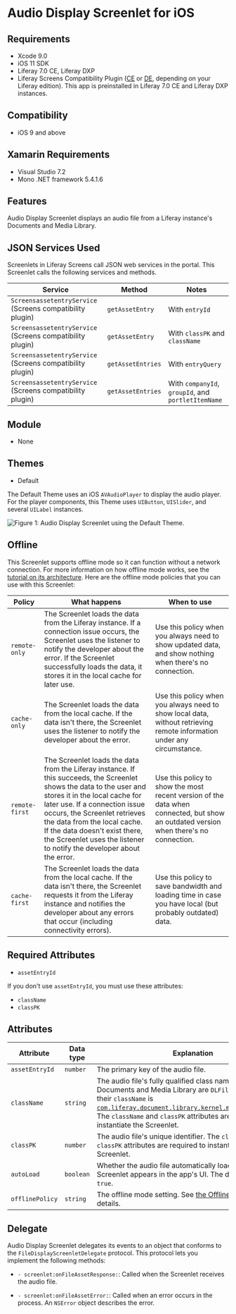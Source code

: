 # Audio Display Screenlet for iOS [](id=audio-display-screenlet-for-ios)

## Requirements [](id=requirements)

- Xcode 9.0
- iOS 11 SDK
- Liferay 7.0 CE, Liferay DXP 
- Liferay Screens Compatibility Plugin 
  ([CE](http://www.liferay.com/marketplace/-/mp/application/54365664) or 
  [DE](http://www.liferay.com/marketplace/-/mp/application/54369726), 
  depending on your Liferay edition). This app is preinstalled in Liferay 7.0 CE 
  and Liferay DXP instances. 

## Compatibility [](id=compatibility)

- iOS 9 and above

## Xamarin Requirements [](id=xamarin-requirements)

- Visual Studio 7.2
- Mono .NET framework 5.4.1.6

## Features [](id=features)

Audio Display Screenlet displays an audio file from a Liferay instance's 
Documents and Media Library. 

## JSON Services Used [](id=json-services-used)

Screenlets in Liferay Screens call JSON web services in the portal. This 
Screenlet calls the following services and methods.

| Service | Method | Notes |
| ------- | ------ | ----- |
| `ScreensassetentryService` (Screens compatibility plugin) | `getAssetEntry` | With `entryId` |
| `ScreensassetentryService` (Screens compatibility plugin) | `getAssetEntry` | With `classPK` and `className` |
| `ScreensassetentryService` (Screens compatibility plugin) | `getAssetEntries` | With `entryQuery` |
| `ScreensassetentryService` (Screens compatibility plugin) | `getAssetEntries` | With `companyId`, `groupId`, and `portletItemName` |

## Module [](id=module)

- None

## Themes [](id=themes)

- Default

The Default Theme uses an iOS `AVAudioPlayer` to display the audio player. For 
the player components, this Theme uses `UIButton`, `UISlider`, and several 
`UILabel` instances. 

![Figure 1: Audio Display Screenlet using the Default Theme.](../../../../images/screens-ios-audiodisplay.png)

## Offline [](id=offline)

This Screenlet supports offline mode so it can function without a network 
connection. For more information on how offline mode works, see the 
[tutorial on its architecture](/develop/tutorials/-/knowledge_base/7-1/architecture-of-offline-mode-in-liferay-screens). 
Here are the offline mode policies that you can use with this Screenlet: 

| Policy | What happens | When to use |
|--------|--------------|-------------|
| `remote-only` | The Screenlet loads the data from the Liferay instance. If a connection issue occurs, the Screenlet uses the listener to notify the developer about the error. If the Screenlet successfully loads the data, it stores it in the local cache for later use. | Use this policy when you always need to show updated data, and show nothing when there's no connection. |
| `cache-only` | The Screenlet loads the data from the local cache. If the data isn't there, the Screenlet uses the listener to notify the developer about the error. | Use this policy when you always need to show local data, without retrieving remote information under any circumstance. |
| `remote-first` | The Screenlet loads the data from the Liferay instance. If this succeeds, the Screenlet shows the data to the user and stores it in the local cache for later use. If a connection issue occurs, the Screenlet retrieves the data from the local cache. If the data doesn't exist there, the Screenlet uses the listener to notify the developer about the error. | Use this policy to show the most recent version of the data when connected, but show an outdated version when there's no connection. |
| `cache-first` | The Screenlet loads the data from the local cache. If the data isn't there, the Screenlet requests it from the Liferay instance and notifies the developer about any errors that occur (including connectivity errors). | Use this policy to save bandwidth and loading time in case you have local (but probably outdated) data. |

## Required Attributes [](id=required-attributes)

- `assetEntryId`

If you don't use `assetEntryId`, you must use these attributes: 

- `className`
- `classPK`

## Attributes [](id=attributes)

| Attribute | Data type | Explanation |
|-----------|-----------|-------------|
| `assetEntryId` | `number` | The primary key of the audio file. | 
| `className` | `string` | The audio file's fully qualified class name. Since files in a Documents and Media Library are `DLFileEntry` objects, their `className` is [`com.liferay.document.library.kernel.model.DLFileEntry`](@platform-ref@/7.1-latest/javadocs/portal-kernel/com/liferay/document/library/kernel/model/DLFileEntry.html). The `className` and `classPK` attributes are required to instantiate the Screenlet. |
| `classPK` | `number` | The audio file's unique identifier. The `className` and `classPK` attributes are required to instantiate the Screenlet. |
| `autoLoad` | `boolean` | Whether the audio file automatically loads when the Screenlet appears in the app's UI. The default value is `true`. |
| `offlinePolicy` | `string` | The offline mode setting. See [the Offline section](/develop/reference/-/knowledge_base/7-1/audio-display-screenlet-for-ios#offline) for details. |

## Delegate [](id=delegate)

Audio Display Screenlet delegates its events to an object that conforms to the 
`FileDisplayScreenletDelegate` protocol. This protocol lets you implement the 
following methods: 

- `- screenlet:onFileAssetResponse:`: Called when the Screenlet receives the 
  audio file. 

- `- screenlet:onFileAssetError:`: Called when an error occurs in the process. 
  An `NSError` object describes the error. 
